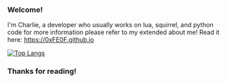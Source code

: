 ### Welcome!

I'm Charlie, a developer who usually works on lua, squirrel, and python code for more information 
please refer to my extended about me!
Read it here: https://0xFE0F.github.io

[![Top Langs](https://github-readme-stats.vercel.app/api/top-langs/?username=0xfe0f&langs_count=8&layout=compact&theme=material-palenight)](https://github.com/anuraghazra/github-readme-stats)

### Thanks for reading!

<!--
**0xFE0F/0xFE0F** is a ✨ _special_ ✨ repository because its `README.md` (this file) appears on your GitHub profile.

Here are some ideas to get you started:

- 🔭 I’m currently working on ...
- 🌱 I’m currently learning ...
- 👯 I’m looking to collaborate on ...
- 🤔 I’m looking for help with ...
- 💬 Ask me about ...
- 📫 How to reach me: ...
- 😄 Pronouns: ...
- ⚡ Fun fact: ...
-->
